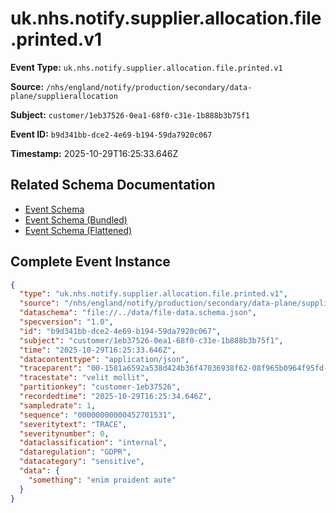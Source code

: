 # uk.nhs.notify.supplier.allocation.file.printed.v1

**Event Type:** `uk.nhs.notify.supplier.allocation.file.printed.v1`

**Source:** `/nhs/england/notify/production/secondary/data-plane/supplierallocation`

**Subject:** `customer/1eb37526-0ea1-68f0-c31e-1b888b3b75f1`

**Event ID:** `b9d341bb-dce2-4e69-b194-59da7920c067`

**Timestamp:** 2025-10-29T16:25:33.646Z

## Related Schema Documentation

- [Event Schema](../file-printed.schema.md)
- [Event Schema (Bundled)](../file-printed.bundle.schema.md)
- [Event Schema (Flattened)](../file-printed.flattened.schema.md)

## Complete Event Instance

```json
{
  "type": "uk.nhs.notify.supplier.allocation.file.printed.v1",
  "source": "/nhs/england/notify/production/secondary/data-plane/supplierallocation",
  "dataschema": "file://../data/file-data.schema.json",
  "specversion": "1.0",
  "id": "b9d341bb-dce2-4e69-b194-59da7920c067",
  "subject": "customer/1eb37526-0ea1-68f0-c31e-1b888b3b75f1",
  "time": "2025-10-29T16:25:33.646Z",
  "datacontenttype": "application/json",
  "traceparent": "00-1581a6592a538d424b36f47036938f62-08f965b0964f95fd-01",
  "tracestate": "velit mollit",
  "partitionkey": "customer-1eb37526",
  "recordedtime": "2025-10-29T16:25:34.646Z",
  "sampledrate": 1,
  "sequence": "00000000000452701531",
  "severitytext": "TRACE",
  "severitynumber": 0,
  "dataclassification": "internal",
  "dataregulation": "GDPR",
  "datacategory": "sensitive",
  "data": {
    "something": "enim proident aute"
  }
}
```
